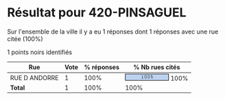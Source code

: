 # Résultat pour 420-PINSAGUEL

Sur l'ensemble de la ville il y a eu 1 réponses dont 1 réponses avec une rue citée (100%)

1 points noirs identifiés

| Rue | Vote | % réponses | % Nb rues cités|
|-----|------|------------|----------------|
| RUE D ANDORRE | 1 | 100% | <img src="../../img/bar_100.gif" />&nbsp;100%|
| **Total** | 1 | 100% | 100%|
